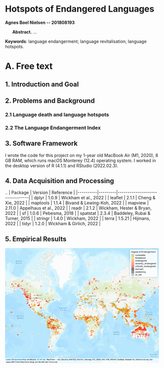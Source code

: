 # __Hotspots of Endangered Languages__
__Agnes Boel Nielsen -- 201808193__

&nbsp;&nbsp;&nbsp;&nbsp;&nbsp;&nbsp;__Abstract.__ ...

__Keywords__: language endangerment; language revitalisation; language hotspots.

# A. Free text
## 1. Introduction and Goal



## 2. Problems and Background

### 2.1 Language death and language hotspots

### 2.2 The Language Endangerment Index

## 3. Software Framework
I wrote the code for this project on my 1-year old MacBook Air (M1, 2020), 8 GB RAM, which runs macOS Monterey (12.4) operating system. I worked in the desktop version of R (4.1.1) and RStudio (2022.02.3).

## 4. Data Acquisition and Processing

..
| Package  | Version | Reference                      |
|----------|---------|--------------------------------|
| dplyr    | 1.0.9   | Wickham et al., 2022           |
| leaflet  | 2.1.1   | Cheng & Xie, 2022              |
| maptools | 1.1.4   | Bivand & Lewing-Koh, 2022      |
| mapview  | 2.11.0  | Appelhaus et al., 2022         |
| readr    | 2.1.2   | Wickham, Hester & Bryan, 2022  |
| sf       | 1.0.6   | Pebesma, 2018                  |
| spatstat | 2.3.4   | Baddeley, Rubai & Turner, 2015 |
| stringr  | 1.4.0   | Wickham, 2022                  |
| terra    | 1.5.21  | Hijmans, 2022                  |
| tidyr    | 1.2.0   | Wickham & Girlich, 2022        |

  ## 5. Empirical Results
  
  
  
 ![](output/Rplot.png)
 
 
